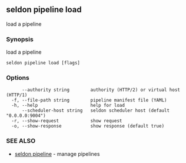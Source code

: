 ## seldon pipeline load

load a pipeline

### Synopsis

load a pipeline

```
seldon pipeline load [flags]
```

### Options

```
      --authority string        authority (HTTP/2) or virtual host (HTTP/1)
  -f, --file-path string        pipeline manifest file (YAML)
  -h, --help                    help for load
      --scheduler-host string   seldon scheduler host (default "0.0.0.0:9004")
  -r, --show-request            show request
  -o, --show-response           show response (default true)
```

### SEE ALSO

* [seldon pipeline](seldon_pipeline.md)	 - manage pipelines

